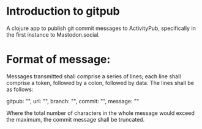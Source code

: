 # Introduction to gitpub

A clojure app to publish git commit messages to ActivityPub, specifically in the first instance to Mastodon.social.

# Format of message:

Messages transmitted shall comprise a series of lines; each line shall comprise a token, followed by a colon, followed by data. The lines shall be as follows:

gitpub: "<name of project>",
url: "<git url of repository>",
branch: "<name of branch>",
commit: "<commit hash>",
message: "<commit message>"

Where the total number of characters in the whole message would exceed the maximum, the commit message shall be truncated.
